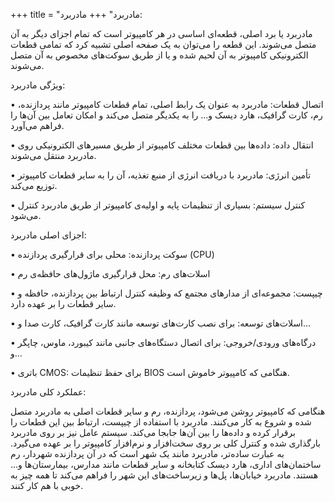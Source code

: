 +++
title = "مادربرد"
+++
مادربرد:

مادربرد یا برد اصلی، قطعه‌ای اساسی در هر کامپیوتر است که تمام اجزای دیگر به آن متصل می‌شوند. این قطعه را می‌توان به یک صفحه اصلی تشبیه کرد که تمامی قطعات الکترونیکی کامپیوتر به آن لحیم شده و یا از طریق سوکت‌های مخصوص به آن متصل می‌شوند.

ویژگی مادربرد:

• اتصال قطعات: مادربرد به عنوان یک رابط اصلی، تمام قطعات کامپیوتر مانند پردازنده، رم، کارت گرافیک، هارد دیسک و... را به یکدیگر متصل می‌کند و امکان تعامل بین آن‌ها را فراهم می‌آورد.

• انتقال داده: داده‌ها بین قطعات مختلف کامپیوتر از طریق مسیرهای الکترونیکی روی مادربرد منتقل می‌شوند.

• تأمین انرژی: مادربرد با دریافت انرژی از منبع تغذیه، آن را به سایر قطعات کامپیوتر توزیع می‌کند.

• کنترل سیستم: بسیاری از تنظیمات پایه و اولیه‌ی کامپیوتر از طریق مادربرد کنترل می‌شود.

اجزای اصلی مادربرد:

• سوکت پردازنده: محلی برای قرارگیری پردازنده (CPU)

• اسلات‌های رم: محل قرارگیری ماژول‌های حافظه‌ی رم

• چیپست: مجموعه‌ای از مدارهای مجتمع که وظیفه کنترل ارتباط بین پردازنده، حافظه و سایر قطعات را بر عهده دارد.

• اسلات‌های توسعه: برای نصب کارت‌های توسعه مانند کارت گرافیک، کارت صدا و...

• درگاه‌های ورودی/خروجی: برای اتصال دستگاه‌های جانبی مانند کیبورد، ماوس، چاپگر و...

• باتری CMOS: برای حفظ تنظیمات BIOS هنگامی که کامپیوتر خاموش است.

عملکرد کلی مادربرد:

هنگامی که کامپیوتر روشن می‌شود، پردازنده، رم و سایر قطعات اصلی به مادربرد متصل شده و شروع به کار می‌کنند. مادربرد با استفاده از چیپست، ارتباط بین این قطعات را برقرار کرده و داده‌ها را بین آن‌ها جابجا می‌کند. سیستم عامل نیز بر روی مادربرد بارگذاری شده و کنترل کلی بر روی سخت‌افزار و نرم‌افزار کامپیوتر را بر عهده می‌گیرد.
به عبارت ساده‌تر، مادربرد مانند یک شهر است که در آن پردازنده شهردار، رم ساختمان‌های اداری، هارد دیسک کتابخانه و سایر قطعات مانند مدارس، بیمارستان‌ها و... هستند. مادربرد خیابان‌ها، پل‌ها و زیرساخت‌های این شهر را فراهم می‌کند تا همه چیز به خوبی با هم کار کنند.